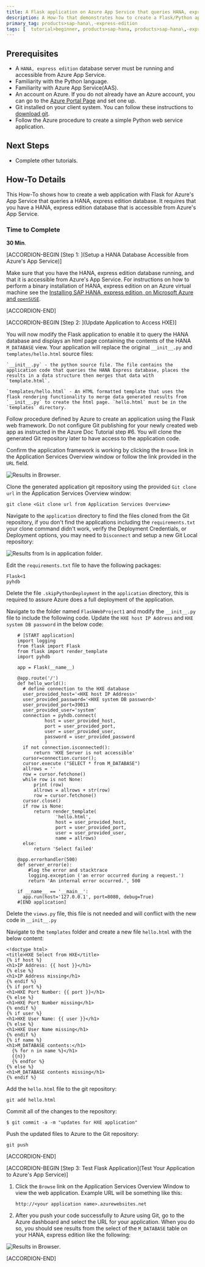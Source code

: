 ```yaml
---
title: A Flask application on Azure App Service that queries HANA, express edition.
description: A How-To that demonstrates how to create a Flask/Python application for Azure's App Service that queries a HANA, express edition database.
primary_tag: products>sap-hana\,-express-edition
tags: [  tutorial>beginner, products>sap-hana, products>sap-hana\,-express-edition, tutorial>how-to ]
---
```

## Prerequisites  
 - A `HANA, express edition` database server must be running and accessible from Azure App Service.
 - Familiarity with the Python language.
 - Familiarity with Azure App Service(AAS).
 - An account on Azure. If you do not already have an Azure account, you can go to the [Azure Portal Page](https://portal.azure.com) and set one up.
 - Git installed on your client system. You can follow these instructions to [download git](https://git-scm.com/downloads).
 - Follow the Azure procedure to create a simple Python web service application.

## Next Steps
 - Complete other tutorials.

## How-To Details
This How-To shows how to create a web application with Flask for Azure's App Service that queries a HANA, express edition database. It requires that you have a HANA, express edition database that is accessible from Azure's App Service.

### Time to Complete
**30 Min**.

[ACCORDION-BEGIN [Step 1: ](Setup a HANA Database Accessible from Azure's App Service)]

Make sure that you have the HANA, express edition database running, and that it is accessible from Azure's App Service. For instructions on how to perform a binary installation of HANA, express edition on an Azure virtual machine see the [Installing SAP HANA, express edition, on Microsoft Azure and `openSUSE`](https://developers.sap.com/tutorials/hxe-azure-open-suse.html).


[ACCORDION-END]

[ACCORDION-BEGIN [Step 2: ](Update Application to Access HXE)]

You will now modify the Flask application to enable it to query the HANA database and displays an html page containing the contents of the HANA `M_DATABASE` view. Your application will replace the original `__init__.py`  and `templates/hello.html` source files:

    `__init__.py` - the python source file. The file contains the application code that queries the HANA Express database, places the results in a data structure then merges that data with `template.html`.

    `templates/hello.html` - An HTML formatted template that uses the flask rendering functionality to merge data generated results from `__init__.py` to create the html page. `hello.html` must be in the `templates` directory.

Follow procedure defined by Azure to create an application using the Flask web framework. Do not configure Git publishing for your newly created web app as instructed in the Azure Doc Tutorial step #6. You will clone the generated Git repository later to have access to the application code.

Confirm the application framework is working by clicking the `Browse` link in the Application Services Overview window or follow the link provided in the `URL` field.

![Results in Browser](1.png).

Clone the generated application git repository using the provided `Git clone url` in the Application Services Overview window:

```
git clone <Git clone url from Application Services Overview>
```

Navigate to the `application` directory to find the files cloned from the Git repository, if you don't find the applications including the `requirements.txt` your clone command didn't work, verify the Deployment Credentials, or Deployment options, you may need to `Disconnect` and setup a new Git Local repository:

![Results from `ls` in application folder](2.PNG).

Edit the `requirements.txt` file to have the following packages:
```
Flask<1
pyhdb
```

Delete the file `.skipPythonDeployment` in the `application` directory, this is required to assure Azure does a full deployment of the application.

Navigate to the folder named `FlaskWebProject1` and modify the `__init__.py` file to include the following code. Update the `HXE host IP Address` and `HXE system DB password` in the below code:

```
    # [START application]
    import logging
    from flask import Flask
    from flask import render_template
    import pyhdb

    app = Flask(__name__)

    @app.route('/')
    def hello_world():
      # define connection to the HXE database
      user_provided_host='<HXE host IP Address>'
      user_provided_password='<HXE system DB password>'
      user_provided_port=39013
      user_provided_user='system'
      connection = pyhdb.connect(
              host = user_provided_host,
              port = user_provided_port,
              user = user_provided_user,
              password = user_provided_password
              )
      if not connection.isconnected():
          return 'HXE Server is not accessible'
      cursor=connection.cursor();
      cursor.execute ("SELECT * from M_DATABASE")
      allrows = ''
      row = cursor.fetchone()
      while row is not None:
          print (row)
          allrows = allrows + str(row)
          row = cursor.fetchone()
      cursor.close()
      if row is None:
          return render_template(
                  'hello.html',
                  host = user_provided_host,
                  port = user_provided_port,
                  user = user_provided_user,
                  name = allrows)
      else:
          return 'Select failed'

    @app.errorhandler(500)
    def server_error(e):
        #log the error and stacktrace
        logging.exception ('an error occurred during a request.')
        return 'An internal error occurred.', 500

    if __name__ == '__main__':
      app.run(host='127.0.0.1', port=8080, debug=True)
    #[END application]
```

Delete the `views.py` file, this file is not needed and will conflict with the new code in `__init__.py`

Navigate to the `templates` folder and create a new file `hello.html` with the below content:

```
<!doctype html>
<title>HXE Select from HXE</title>
{% if host %}
<h1>IP Address: {{ host }}</h1>
{% else %}
<h1>IP Address missing</h1>
{% endif %}
{% if port %}
<h1>HXE Port Number: {{ port }}</h1>
{% else %}
<h1>HXE Port Number missing</h1>
{% endif %}
{% if user %}
<h1>HXE User Name: {{ user }}</h1>
{% else %}
<h1>HXE User Name missing</h1>
{% endif %}
{% if name %}
<h1>M_DATABASE contents:</h1>
  {% for n in name %}</h1>
  {{n}}
  {% endfor %}
{% else %}
<h1>M_DATABASE contents missing</h1>
{% endif %}
```

Add the `hello.html` file to the git repository:
```
git add hello.html
```

Commit all of the changes to the repository:

```
$ git commit -a -m "updates for HXE application"

```

Push the updated files to Azure to the Git repository:
```
git push
```

[ACCORDION-END]

[ACCORDION-BEGIN [Step 3: Test Flask Application](Test Your Application to Azure's App Service)]

1. Click the `Browse` link on the Application Services Overview Window to view the web application. Example URL will be something like this:
   ```
   http://<your application name>.azurewebsites.net
   ```

3. After you push your code successfully to Azure using Git, go to the Azure dashboard and select the URL for your application. When you do so, you should see results from the select of the `M_DATABASE` table on your HANA, express edition like the following:

![Results in Browser](3.PNG).


[ACCORDION-END]


